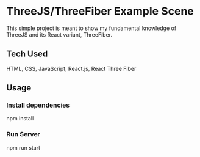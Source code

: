 # ThreeJS/ThreeFiber Example Scene
This simple project is meant to show my fundamental knowledge of ThreeJS and its React variant, ThreeFiber.

## Tech Used
HTML, CSS, JavaScript, React.js, React Three Fiber

## Usage
### Install dependencies

npm install

### Run Server

npm run start

